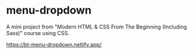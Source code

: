 # menu-dropdown
A mini project from "Modern HTML &amp; CSS From The Beginning (Including Sass)" course using CSS.

https://bt-menu-dropdown.netlify.app/
